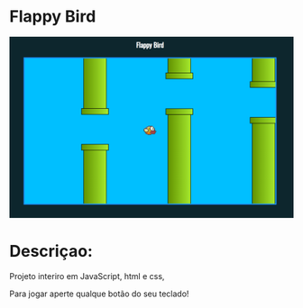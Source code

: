 # Flappy Bird

<img src="imgs/jogo.png"></img>

# Descriçao:
Projeto interiro em JavaScript, html e css,

Para jogar aperte qualque botão do seu teclado!
